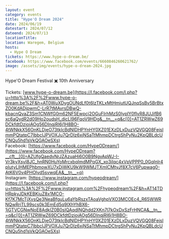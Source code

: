 ```yaml
---
layout: event
category: events
title: "Hype'O Dream 2024"
date: 2024/06/19
datestart: 2024/07/12
dateend: 2024/07/13
locationTitle:
location: Waregem, Belgium
hosts:
  - Hype O Dream
tickets: https://www.hype-o-dream.be/
facebook: https://www.facebook.com/events/6660846260621762/
image: /assets/img/events/hype-o-dream-2024.jpg
---
```


Hype'O Dream Festival ✖️ 10th Anniversary

Tickets: [www.hype-o-dream.be](https://l.facebook.com/l.php?u=http%3A%2F%2Fwww.hype-o-dream.be%2F&h=AT0WuXDygOUNdLf0t6lzTKLxMtHmiutUQJnqSsBv5BrBtxZO0KdADjpwmC-LrR7tMAvrsDBwQ-kbacnQvaZ3Sm1CNWfG0m62NF5Ewpcj2OGuFIrhMzS0lyplY0fIyR8JUJifB6xc6aQydR2d09Ho2oudsH_dicLI96FqoV9HDg&__tn__=q&c[0]=AT1ZRWwZ69DCkfdtDzioiAOg56DInqjRI6j1H8BO-4tWNkkX56OnKLDjeO73tklcBdNlDHPYnHY0XZ01EXzDLxDuzVQVGQ08FejsImmPQtatpC7IbbclJPVOXJu7QrDlz6xjNSaTtMhmpDCtrgShPyNu2KpQBLdcUCNQu5hd1sVkQGAOeSXs)  
Facebook: [https://www.facebook.com/HypeODream/](https://www.facebook.com/HypeODream?__cft__[0]=AZUfgQaedvNrJZAzuaHi6O0B9NgvApWJ-I-Vr3kyXsyI8JC_hnRN0HuYoMrcxbqImdMPqGX_xo3iIqc4xVpVPPP0_0GqInlr4pIutyLIHMEPhbmowXU7xDiWKU9kW9WMJTXmlCMtyJf8X7cV6Pupwag0-AtK6V0v4PHOlyd5svwqEA&__tn__=q)  
Instagram: [https://www.instagram.com/hypeodream/](https://l.facebook.com/l.php?u=https%3A%2F%2Fwww.instagram.com%2Fhypeodream%2F&h=AT14TDHRpkyJDkKEBKiuZ8x1MCO-Kf7K7McTjXvsQe3NeaBfguLu6aYbRszxTAoaVghpVXO3MCOEc4_R65WWRNQwRriTL99scs0k3EmEd5q9IXhYhBX6-1jGTVCGNwNoE8AdkIZ0B0sIQAqdINQhdd2XKn7l7kOxDxSzFrHNCA&__tn__=q&c[0]=AT1ZRWwZ69DCkfdtDzioiAOg56DInqjRI6j1H8BO-4tWNkkX56OnKLDjeO73tklcBdNlDHPYnHY0XZ01EXzDLxDuzVQVGQ08FejsImmPQtatpC7IbbclJPVOXJu7QrDlz6xjNSaTtMhmpDCtrgShPyNu2KpQBLdcUCNQu5hd1sVkQGAOeSXs)